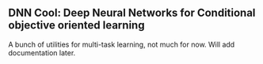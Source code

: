 ## DNN Cool: Deep Neural Networks for Conditional objective oriented learning

A bunch of utilities for multi-task learning, not much for now. Will add documentation later.